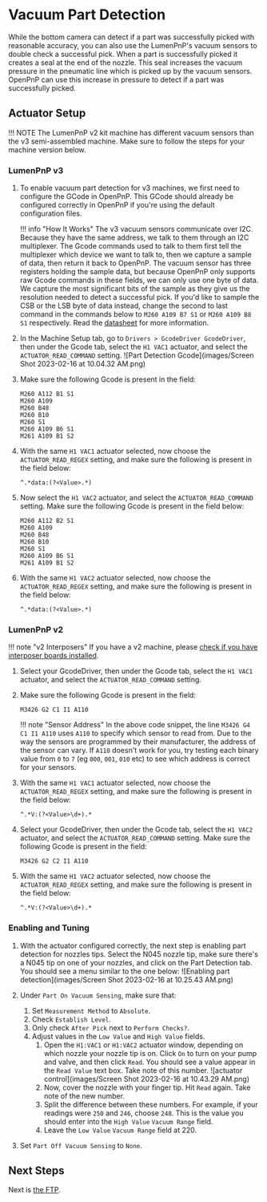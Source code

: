 
# Vacuum Part Detection

While the bottom camera can detect if a part was successfully picked with reasonable accuracy, you can also use the LumenPnP's vacuum sensors to double check a successful pick. When a part is successfully picked it creates a seal at the end of the nozzle. This seal increases the vacuum pressure in the pneumatic line which is picked up by the vacuum sensors. OpenPnP can use this increase in pressure to detect if a part was successfully picked.

## Actuator Setup

!!! NOTE
    The LumenPnP v2 kit machine has different vacuum sensors than the v3 semi-assembled machine. Make sure to follow the steps for your machine version below.

### LumenPnP v3

1. To enable vacuum part detection for v3 machines, we first need to configure the GCode in OpenPnP. This GCode should already be configured correctly in OpenPnP if you're using the default configuration files.

    !!! info "How It Works"
        The v3 vacuum sensors communicate over I2C. Because they have the same address, we talk to them through an I2C multiplexer. The Gcode commands used to talk to them first tell the multiplexer which device we want to talk to, then we capture a sample of data, then return it back to OpenPnP. The vacuum sensor has three registers holding the sample data, but because OpenPnP only supports raw Gcode commands in these fields, we can only use one byte of data. We capture the most significant bits of the sample as they give us the resolution needed to detect a successful pick. If you'd like to sample the CSB or the LSB byte of data instead, change the second to last command in the commands below to `M260 A109 B7 S1` or `M260 A109 B8 S1` respectively. Read the [datasheet](https://cfsensor.com/wp-content/uploads/2022/11/XGZP6857D-Pressure-Sensor-V2.5.pdf) for more information.

2. In the Machine Setup tab, go to `Drivers > GcodeDriver GcodeDriver`, then under the Gcode tab, select the `H1 VAC1` actuator, and select the `ACTUATOR_READ_COMMAND` setting.
   ![Part Detection Gcode](images/Screen Shot 2023-02-16 at 10.04.32 AM.png)

3. Make sure the following Gcode is present in the field:
  
    ```gcode
    M260 A112 B1 S1
    M260 A109
    M260 B48
    M260 B10
    M260 S1
    M260 A109 B6 S1
    M261 A109 B1 S2
    ```

4. With the same `H1 VAC1` actuator selected, now choose the `ACTUATOR_READ_REGEX` setting, and make sure the following is present in the field below:

    ```regex
    ^.*data:(?<Value>.*)
    ```

5. Now select the `H1 VAC2` actuator, and select the `ACTUATOR_READ_COMMAND` setting. Make sure the following Gcode is present in the field below:
  
    ```gcode
    M260 A112 B2 S1
    M260 A109
    M260 B48
    M260 B10
    M260 S1
    M260 A109 B6 S1
    M261 A109 B1 S2
    ```

6. With the same `H1 VAC2` actuator selected, now choose the `ACTUATOR_READ_REGEX` setting, and make sure the following is present in the field below:

    ```regex
    ^.*data:(?<Value>.*)
    ```

### LumenPnP v2

!!! note "v2 Interposers"
    If you have a v2 machine, please [check if you have interposer boards installed](../../../misc/maintenance-upgrades/rev3-vac-interposer/index.md).

1. Select your GcodeDriver, then under the Gcode tab, select the `H1 VAC1` actuator, and select the `ACTUATOR_READ_COMMAND` setting.

2. Make sure the following Gcode is present in the field:

    ```gcode
    M3426 G2 C1 I1 A110
    ```

    !!! note "Sensor Address"
        In the above code snippet, the line `M3426 G4 C1 I1 A110` uses `A110` to specify which sensor to read from. Due to the way the sensors are programmed by their manufacturer, the address of the sensor can vary. If `A110` doesn't work for you, try testing each binary value from `0` to `7` (eg `000`, `001`, `010` etc) to see which address is correct for your sensors.

3. With the same `H1 VAC1` actuator selected, now choose the `ACTUATOR_READ_REGEX` setting, and make sure the following is present in the field below:

    ```regex
    ^.*V:(?<Value>\d+).*
    ```

4. Select your GcodeDriver, then under the Gcode tab, select the `H1 VAC2` actuator, and select the `ACTUATOR_READ_COMMAND` setting. Make sure the following Gcode is present in the field:

    ```gcode
    M3426 G2 C2 I1 A110
    ```

5. With the same `H1 VAC2` actuator selected, now choose the `ACTUATOR_READ_REGEX` setting, and make sure the following is present in the field below:

    ```regex
    ^.*V:(?<Value>\d+).*
    ```

### Enabling and Tuning

1. With the actuator configured correctly, the next step is enabling part detection for nozzles tips. Select the N045 nozzle tip, make sure there's a N045 tip on one of your nozzles, and click on the Part Detection tab. You should see a menu similar to the one below:
  ![Enabling part detection](images/Screen Shot 2023-02-16 at 10.25.43 AM.png)

1. Under `Part On Vacuum Sensing`, make sure that:
    1. Set `Measurement Method` to `Absolute`.
    2. Check `Establish Level`.
    3. Only check `After Pick` next to `Perform Checks?`.
    4. Adjust values in the `Low Value` and `High Value` fields.
        1. Open the `H1:VAC1` or `H1:VAC2` actuator window, depending on which nozzle your nozzle tip is on. Click `On` to turn on your pump and valve, and then click `Read`. You should see a value appear in the `Read Value` text box. Take note of this number.
            ![actuator control](images/Screen Shot 2023-02-16 at 10.43.29 AM.png)
        1. Now, cover the nozzle with your finger tip. Hit `Read` again. Take note of the new number.
        2. Split the difference between these numbers. For example, if your readings were `250` and `246`, choose `248`. This is the value you should enter into the `High Value` `Vacuum Range` field.
        3. Leave the `Low Value` `Vacuum Range` field at 220.
2. Set `Part Off Vacuum Sensing` to `None`.

## Next Steps

Next is [the FTP](../../ftp/index.md).
